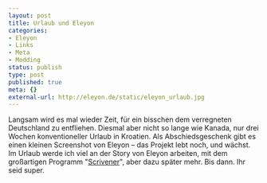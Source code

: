 ```yaml
---
layout: post
title: Urlaub und Eleyon
categories:
- Eleyon
- Links
- Meta
- Modding
status: publish
type: post
published: true
meta: {}
external-url: http://eleyon.de/static/eleyon_urlaub.jpg
---
```

Langsam wird es mal wieder Zeit, für ein bisschen dem verregneten Deutschland zu entfliehen. Diesmal aber nicht so lange wie Kanada, nur drei Wochen konventioneller Urlaub in Kroatien. Als Abschiedsgeschenk gibt es einen kleinen Screenshot von Eleyon – das Projekt lebt noch, und wächst. 
Im Urlaub werde ich viel an der Story von Eleyon arbeiten, mit dem großartigen Programm "<a href="http://www.literatureandlatte.com/scrivener.html">Scrivener</a>", aber dazu später mehr. Bis dann. Ihr seid super.

